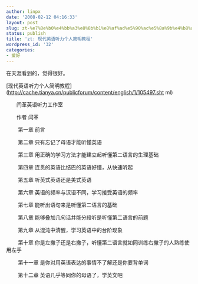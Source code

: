 ```yaml
---
author: linpx
date: '2008-02-12 04:16:33'
layout: post
slug: zt-%e7%8e%b0%e4%bb%a3%e8%8b%b1%e8%af%ad%e5%90%ac%e5%8a%9b%e4%b8%aa%e4%ba%ba%e7%ae%80%e6%98%8e%e6%95%99%e7%a8%8b
status: publish
title: 'zt: 现代英语听力个人简明教程'
wordpress_id: '32'
categories:
- 爱好
---
```


  

在天涯看到的，觉得很好。

[现代英语听力个人简明教程](http://cache.tianya.cn/publicforum/content/english/1/105497.sht
ml)

　　闫革英语听力工作室

　　作者 闫革


　　 第一章 前言

　　 第二章 只有忘记了母语才能听懂英语

　　 第三章 用正确的学习方法才能建立起听懂第二语言的生理基础

　　 第四章 连贯的英语比结巴的英语好懂，从快速听起

　　 第五章 听英式英语还是美式英语

　　 第六章 英语的频率与汉语不同，学习接受英语的频率

　　 第七章 能听出语句来是听懂第二语言的基础

　　 第八章 能够叠加几句话并能分段听是听懂第二语言的前题

　　 第九章 从混沌中清醒，学习英语中的台阶现象

　　 第十章 你是左撇子还是右撇子，听懂第二语言就如同训练右撇子的人熟练使用左手

　　 第十一章 是你对用英语表达的事情不了解还是你要背单词

　　 第十二章 英语几乎等同你的母语了，学英文吧

